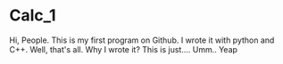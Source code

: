 # Calc_1

Hi, People.
This is my first program on Github. I wrote it with python and C++. Well, that's all.
Why I wrote it? This is just.... Umm.. Yeap
